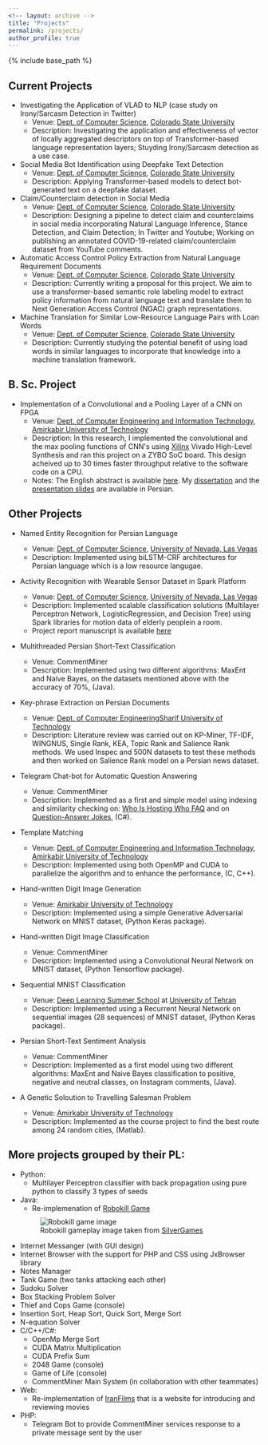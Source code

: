 ```yaml
---
<!-- layout: archive -->
title: "Projects"
permalink: /projects/
author_profile: true
---
```


{% include base_path %}
<!-- This page has not been updated recently. Check [Rays Cyber Lab website](https://rayscyberlab.org) for current projects. -->

__Current Projects__
------
* Investigating the Application of VLAD to NLP (case study on Irony/Sarcasm Detection in Twitter)
  * Venue: [Dept. of Computer Science](https://compsci.colostate.edu/), [Colorado State University](https://www.colostate.edu/)
  * Description: Investigating the application and effectiveness of vector of locally aggregated descriptors on top of Transformer-based language representation layers; Stuyding Irony/Sarcasm detection as a use case.
* Social Media Bot Identification using Deepfake Text Detection
  * Venue: [Dept. of Computer Science](https://compsci.colostate.edu/), [Colorado State University](https://www.colostate.edu/)
  * Description: Applying Transformer-based models to detect bot-generated text on a deepfake dataset. 
* Claim/Counterclaim detection in Social Media
  * Venue: [Dept. of Computer Science](https://compsci.colostate.edu/), [Colorado State University](https://www.colostate.edu/)
  * Description: Designing a pipeline to detect claim and counterclaims in social media incorporating Natural Language Inference, Stance Detection, and Claim Detection; In Twitter and Youtube; Working on publishing an annotated COVID-19-related claim/counterclaim dataset from YouTube comments.
* Automatic Access Control Policy Extraction from Natural Language Requirement Documents
  * Venue: [Dept. of Computer Science](https://compsci.colostate.edu/), [Colorado State University](https://www.colostate.edu/)
  * Description: Currently writing a proposal for this project. We aim to use a transformer-based semantic role labeling model to extract policy information from natural language text and translate them to Next Generation Access Control (NGAC) graph representations.
* Machine Translation for Similar Low-Resource Language Pairs with Loan Words
  * Venue: [Dept. of Computer Science](https://compsci.colostate.edu/), [Colorado State University](https://www.colostate.edu/)
  * Description: Currently studying the potential benefit of using load words in similar languages to incorporate that knowledge into a machine translation framework.

__B. Sc. Project__
------
* Implementation of a Convolutional and a Pooling Layer of a CNN on FPGA
  * Venue: [Dept. of Computer Engineering and Information Technology](http://ceit.aut.ac.ir/autcms/home.htm?depurl=computer-engineering&lang=en), [Amirkabir University of Technology](http://aut.ac.ir/aut/)
  * Description: In this research, I implemented the convolutional and the max pooling functions of CNN's using [Xilinx](https://www.xilinx.com/) Vivado High-Level Synthesis and ran this project on a ZYBO SoC board. This design acheived up to 30 times faster throughput relative to the software code on a CPU.
  * Notes: The English abstract is available [here](https://sinamps.github.io/files/English%20Abstract.pdf). My [dissertation](https://sinamps.github.io/files/Sina_Mahdipour_Report1.pdf) and the [presentation slides](https://sinamps.github.io/files/Slides.pptx) are available in Persian.
 
__Other Projects__
------
* Named Entity Recognition for Persian Language
  * Venue: [Dept. of Computer Science](https://www.unlv.edu/cs), [University of Nevada, Las Vegas](https://www.unlv.edu/)
  * Description: Implemented using biLSTM-CRF architectures for Persian language which is a low resource langugae.

* Activity Recognition with Wearable Sensor Dataset in Spark Platform
  * Venue: [Dept. of Computer Science](https://www.unlv.edu/cs), [University of Nevada, Las Vegas](https://www.unlv.edu/)
  * Description: Implemented scalable classification solutions (Multilayer Perceptron Network, LogisticRegression, and Decision Tree) using Spark libraries for motion data of elderly peoplein a room.
  * Project report manuscript is available [here](https://github.com/sinamps/activity_detection/blob/master/Project_Report_Sina_Mahdipour_Saravani.pdf)

* Multithreaded Persian Short-Text Classification
  * Venue: CommentMiner
  * Description: Implemented using two different algorithms: MaxEnt and Naive Bayes, on the datasets mentioned above with the accuracy of 70%, (Java).

* Key-phrase Extraction on Persian Documents
  * Venue: [Dept. of Computer Engineering](http://ce.sharif.edu/)[Sharif University of Technology](http://www.en.sharif.edu/)
  * Description: Literature review was carried out on KP-Miner, TF-IDF, WINGNUS, Single Rank, KEA, Topic Rank and Salience Rank methods. We used Inspec and 500N datasets to test these methods and then worked on Salience Rank model on a Persian news dataset.

* Telegram Chat-bot for Automatic Question Answering
  * Venue: CommentMiner
  * Description: Implemented as a first and simple model using indexing and similarity checking on: [Who Is Hosting Who FAQ](https://www.whoishostingthis.com/resources/faq/) and on [Question-Answer Jokes](https://www.kaggle.com/jiriroz/qa-jokes), (C#).

* Template Matching
  * Venue: [Dept. of Computer Engineering and Information Technology](http://ceit.aut.ac.ir/autcms/home.htm?depurl=computer-engineering&lang=en), [Amirkabir University of Technology](http://aut.ac.ir/aut/)
  * Description: Implemented using both OpenMP and CUDA to parallelize the algorithm and to enhance the performance, (C, C++).

* Hand-written Digit Image Generation
  * Venue: [Amirkabir University of Technology](http://aut.ac.ir/aut/)
  * Description: Implemented using a simple Generative Adversarial Network on MNIST dataset, (Python Keras package).

* Hand-written Digit Image Classification
  * Venue: CommentMiner
  * Description: Implemented using a Convolutional Neural Network on MNIST dataset, (Python Tensorflow package).

* Sequential MNIST Classification
  * Venue: [Deep Learning Summer School](http://acm.ut.ac.ir/deeplearning/) at [University of Tehran](http://ut.ac.ir/en)
  * Description: Implemented using a Recurrent Neural Network on sequential images (28 sequences) of MNIST dataset, (Python Keras package).
  
* Persian Short-Text Sentiment Analysis
  * Venue: CommentMiner
  * Description: Implemented as a first model using two different algorithms: MaxEnt and Naive Bayes classification to positive, negative and neutral classes, on Instagram comments, (Java).

* A Genetic Soloution to Travelling Salesman Problem
  * Venue: [Amirkabir University of Technology](http://aut.ac.ir/aut/)
  * Description: Implemented as the course project to find the best route among 24 random cities, (Matlab).

More projects grouped by their PL:
------
* Python:
  * Multilayer Perceptron classifier with back propagation using pure python to classify 3 types of seeds
* Java: 
  * Re-implemenation of [Robokill Game](https://www.silvergames.com/en/robokill-trainer)<br/>
  <figure style="width:70%; margin-left:40px; margin-top:10px;margin-bottom:10px;"><img src="https://i1.silvergames.com/screenshots/robokill-trainer/2_gameplay-shooting.jpg" alt="Robokill game image">
  <figcaption>Robokill gameplay image taken from <a href="https://i1.silvergames.com/screenshots/robokill-trainer/2_gameplay-shooting.jpg">SilverGames</a></figcaption></figure>
<!-- <img src='/images/robokill.jpg'> -->
  * Internet Messanger (with GUI design)
  * Internet Browser with the support for PHP and CSS using JxBrowser library
  * Notes Manager
  * Tank Game (two tanks attacking each other)
  * Sudoku Solver
  * Box Stacking Problem Solver
  * Thief and Cops Game (console)
  * Insertion Sort, Heap Sort, Quick Sort, Merge Sort
  * N-equation Solver
* C/C++/C#:
  * OpenMp Merge Sort
  * CUDA Matrix Multiplication
  * CUDA Prefix Sum
  * 2048 Game (console)
  * Game of Life (console)
  * CommentMiner Main System (in collaboration with other teammates)
* Web:
  * Re-implementation of [IranFilms](https://iranfilms.org/) that is a website for introducing and reviewing movies
* PHP:
  * Telegram Bot to provide CommentMiner services response to a private message sent by the user



